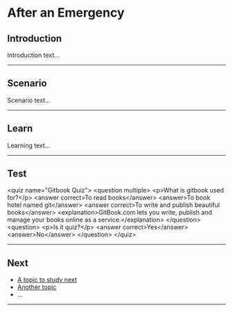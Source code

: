 # After an Emergency

## Introduction

Introduction text...
***
## Scenario

Scenario text...
***
## Learn

Learning text...
***
## Test

&lt;quiz name=&quot;Gitbook Quiz&quot;&gt;
    &lt;question multiple&gt;
        &lt;p&gt;What is gitbook used for?&lt;/p&gt;
        &lt;answer correct&gt;To read books&lt;/answer&gt;
        &lt;answer&gt;To book hotel named git&lt;/answer&gt;
        &lt;answer correct&gt;To write and publish beautiful books&lt;/answer&gt;
        &lt;explanation&gt;GitBook.com lets you write, publish and manage your books online as a service.&lt;/explanation&gt;
    &lt;/question&gt;
    &lt;question&gt;
        &lt;p&gt;Is it quiz?&lt;/p&gt;
        &lt;answer correct&gt;Yes&lt;/answer&gt;
        &lt;answer&gt;No&lt;/answer&gt;
    &lt;/question&gt;
&lt;/quiz&gt;
***
## Next

 * [A topic to study next](en/topics/_topic/_unit/index.md)
 * [Another topic](en/topics/_topic/_unit/index.md)
 * ...
***